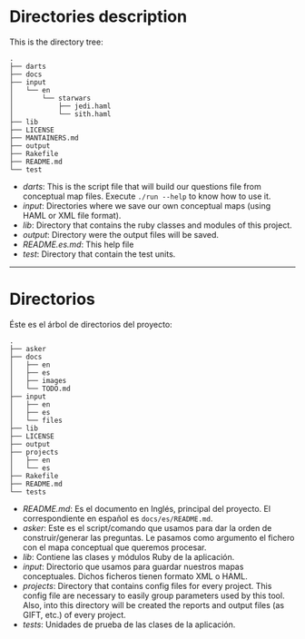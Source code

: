 **Directories description**
===========================

This is the directory tree:

```
.
├── darts
├── docs
├── input
│   └── en
│       └── starwars
│           ├── jedi.haml
│           └── sith.haml
├── lib
├── LICENSE
├── MANTAINERS.md
├── output
├── Rakefile
├── README.md
└── test
```

* *darts*: This is the script file that will build our questions file
from conceptual map files. Execute `./run --help` to know how to use it.
* *input*: Directories where we save our own conceptual maps (using HAML or XML file format).
* *lib*: Directory that contains the ruby classes and modules of this project.
* *output*: Directory were the output files will be saved.
* *README.es.md*: This help file
* *test*: Directory that contain the test units.

---
# Directorios

Éste es el árbol de directorios del proyecto:

```
.
├── asker
├── docs
│   ├── en
│   ├── es
│   ├── images
│   └── TODO.md
├── input
│   ├── en
│   ├── es
│   └── files
├── lib
├── LICENSE
├── output
├── projects
│   ├── en
│   └── es
├── Rakefile
├── README.md
└── tests
```

* *README.md*: Es el documento en Inglés, principal del proyecto.
El correspondiente en español es `docs/es/README.md`.
* *asker*: Este es el script/comando que usamos para dar la orden de
construir/generar las preguntas. Le pasamos como argumento el fichero con el
mapa conceptual que queremos procesar.
* *lib*: Contiene las clases y módulos Ruby de la aplicación.
* *input*: Directorio que usamos para guardar nuestros mapas conceptuales.
Dichos ficheros tienen formato XML o HAML.
* *projects*: Directory that contains config files for every project. This config
file are necessary to easily group parameters used by this tool. Also,
into this directory will be created the reports and output files (as GIFT, etc.)
of every project.
* *tests*: Unidades de prueba de las clases de la aplicación.

